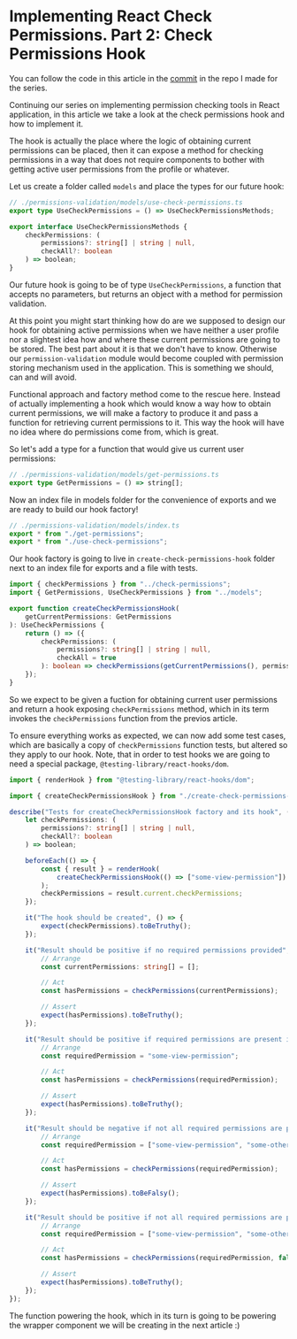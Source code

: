 # Implementing React Check Permissions. Part 2: Check Permissions Hook

You can follow the code in this article in the [commit](https://github.com/Bwca/implementing-react-check-permissions/commit/3209059e00190392b838913d15c6fc62f4f7ba34) in the repo I made for the series.

Continuing our series on implementing permission checking tools in React application, in this article we take a look at the check permissions hook and how to implement it.

The hook is actually the place where the logic of obtaining current permissions can be placed, then it can expose a method for checking permissions in a way that does not require components to bother with getting active user permissions from the profile or whatever.

Let us create a folder called `models` and place the types for our future hook:

```typescript
// ./permissions-validation/models/use-check-permissions.ts
export type UseCheckPermissions = () => UseCheckPermissionsMethods;

export interface UseCheckPermissionsMethods {
    checkPermissions: (
        permissions?: string[] | string | null,
        checkAll?: boolean
    ) => boolean;
}
```

Our future hook is going to be of type `UseCheckPermissions`, a function that accepts no parameters, but returns an object with a method for permission validation.

At this point you might start thinking how do are we supposed to design our hook for obtaining active permissions when we have neither a user profile nor a slightest idea how and where these current permissions are going to be stored. The best part about it is that we don't have to know. Otherwise our `permission-validation` module would become coupled with permission storing mechanism used in the application. This is something we should, can and will avoid.

Functional approach and factory method come to the rescue here. Instead of actually implementing a hook which would know a way how to obtain current permissions, we will make a factory to produce it and pass a function for retrieving current permissions to it. This way the hook will have no idea where do permissions come from, which is great.

So let's add a type for a function that would give us current user permissions:

```typescript
// ./permissions-validation/models/get-permissions.ts
export type GetPermissions = () => string[];
```

Now an index file in models folder for the convenience of exports and we are ready to build our hook factory!

```typescript
// ./permissions-validation/models/index.ts
export * from "./get-permissions";
export * from "./use-check-permissions";
```

Our hook factory is going to live in `create-check-permissions-hook` folder next to an index file for exports and a file with tests.

```typescript
import { checkPermissions } from "../check-permissions";
import { GetPermissions, UseCheckPermissions } from "../models";

export function createCheckPermissionsHook(
    getCurrentPermissions: GetPermissions
): UseCheckPermissions {
    return () => ({
        checkPermissions: (
            permissions?: string[] | string | null,
            checkAll = true
        ): boolean => checkPermissions(getCurrentPermissions(), permissions, checkAll),
    });
}
```

So we expect to be given a fuction for obtaining current user permissions and return a hook exposing `checkPermissions` method, which in its term invokes the `checkPermissions` function from the previos article.

To ensure everything works as expected, we can now add some test cases, which are basically a copy of `checkPermissions` function tests, but altered so they apply to our hook. Note, that in order to test hooks we are going to need a special package, `@testing-library/react-hooks/dom`.

```typescript
import { renderHook } from "@testing-library/react-hooks/dom";

import { createCheckPermissionsHook } from "./create-check-permissions-hook.function";

describe("Tests for createCheckPermissionsHook factory and its hook", () => {
    let checkPermissions: (
        permissions?: string[] | string | null,
        checkAll?: boolean
    ) => boolean;

    beforeEach(() => {
        const { result } = renderHook(
            createCheckPermissionsHook(() => ["some-view-permission"])
        );
        checkPermissions = result.current.checkPermissions;
    });

    it("The hook should be created", () => {
        expect(checkPermissions).toBeTruthy();
    });

    it("Result should be positive if no required permissions provided", () => {
        // Arrange
        const currentPermissions: string[] = [];

        // Act
        const hasPermissions = checkPermissions(currentPermissions);

        // Assert
        expect(hasPermissions).toBeTruthy();
    });

    it("Result should be positive if required permissions are present in current permissions", () => {
        // Arrange
        const requiredPermission = "some-view-permission";

        // Act
        const hasPermissions = checkPermissions(requiredPermission);

        // Assert
        expect(hasPermissions).toBeTruthy();
    });

    it("Result should be negative if not all required permissions are present", () => {
        // Arrange
        const requiredPermission = ["some-view-permission", "some-other-permission"];

        // Act
        const hasPermissions = checkPermissions(requiredPermission);

        // Assert
        expect(hasPermissions).toBeFalsy();
    });

    it("Result should be positive if not all required permissions are present when checkAll parameter is set to false", () => {
        // Arrange
        const requiredPermission = ["some-view-permission", "some-other-permission"];

        // Act
        const hasPermissions = checkPermissions(requiredPermission, false);

        // Assert
        expect(hasPermissions).toBeTruthy();
    });
});

```

The function powering the hook, which in its turn is going to be powering the wrapper component we will be creating in the next article :)
